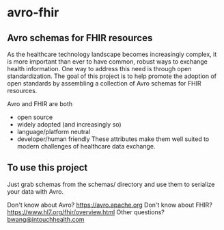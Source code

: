 # avro-fhir
## Avro schemas for FHIR resources

As the healthcare technology landscape becomes increasingly complex, it is more
important than ever to have common, robust ways to exchange health information.
One way to address this need is through open standardization. The goal of this
project is to help promote the adoption of open standards by assembling a
collection of Avro schemas for FHIR resources.

Avro and FHIR are both
- open source
- widely adopted (and increasingly so)
- language/platform neutral
- developer/human friendly
These attributes make them well suited to modern challenges of healthcare data
exchange.

## To use this project
Just grab schemas from the schemas/ directory and use them to serialize your
data with Avro.

Don't know about Avro? https://avro.apache.org
Don't know about FHIR? https://www.hl7.org/fhir/overview.html
Other questions? bwang@intouchhealth.com
